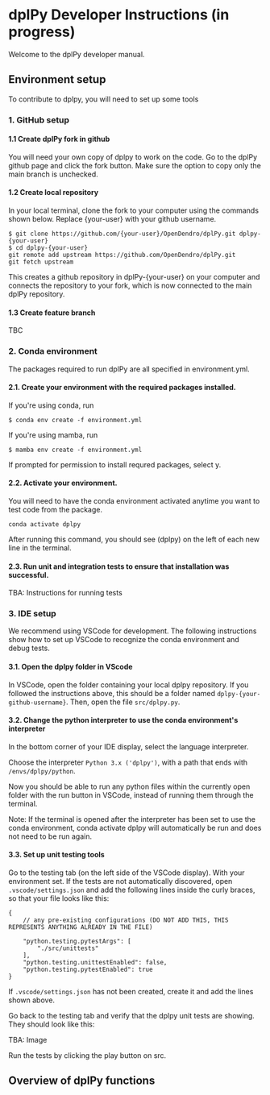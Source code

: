 # dplPy Developer Instructions (in progress)

Welcome to the dplPy developer manual.

## Environment setup
To contribute to dplpy, you will need to set up some tools

### 1. GitHub setup

#### 1.1 Create dplPy fork in github

You will need your own copy of dplpy to work on the code. Go to the dplPy github page and click the fork button. Make sure the option to copy only the main branch is unchecked.


#### 1.2 Create local repository
In your local terminal, clone the fork to your computer using the commands shown below. Replace {your-user} with your github username.
```
$ git clone https://github.com/{your-user}/OpenDendro/dplPy.git dplpy-{your-user}
$ cd dplpy-{your-user}
git remote add upstream https://github.com/OpenDendro/dplPy.git
git fetch upstream
```

This creates a github repository in dplPy-{your-user} on your computer and connects the repository to your fork, which is now connected to the main dplPy repository.

#### 1.3 Create feature branch

TBC


### 2. Conda environment

The packages required to run dplPy are all specified in environment.yml. 

#### 2.1\. Create your environment with the required packages installed.

If you're using conda, run

```
$ conda env create -f environment.yml 
```

If you're using mamba, run

```
$ mamba env create -f environment.yml
```

If prompted for permission to install requred packages, select y.

#### 2.2\. Activate your environment. 
You will need to have the conda environment activated anytime you want to test code from the package.

```
conda activate dplpy
```

After running this command, you should see (dplpy) on the left of each new line in the terminal.

#### 2.3\. Run unit and integration tests to ensure that installation was successful.
TBA: Instructions for running tests

### 3. IDE setup

We recommend using VSCode for development. The following instructions show how to set up VSCode to recognize the conda environment and debug tests.

#### 3.1\. Open the dplpy folder in VScode
In VSCode, open the folder containing your local dplpy repository. If you followed the instructions above, this should be a folder named `dplpy-{your-github-username}`. Then, open the file `src/dplpy.py`.

#### 3.2\. Change the python interpreter to use the conda environment's interpreter
In the bottom corner of your IDE display, select the language interpreter.

Choose the interpreter `Python 3.x ('dplpy')`, with a path that ends with `/envs/dplpy/python`.

Now you should be able to run any python files within the currently open folder with the run button in VSCode, instead of running them through the terminal. 

Note: If the terminal is opened after the interpreter has been set to use the conda environment, conda activate dplpy will automatically be run and does not need to be run again.

#### 3.3\. Set up unit testing tools

Go to the testing tab (on the left side of the VSCode display). With your environment set. If the tests are not automatically discovered, open `.vscode/settings.json` and add the following lines inside the curly braces, so that your file looks like this:

```
{
    // any pre-existing configurations (DO NOT ADD THIS, THIS REPRESENTS ANYTHING ALREADY IN THE FILE)

    "python.testing.pytestArgs": [
        "./src/unittests"
    ],
    "python.testing.unittestEnabled": false,
    "python.testing.pytestEnabled": true
}
```

If `.vscode/settings.json` has not been created, create it and add the lines shown above.

Go back to the testing tab and verify that the dplpy unit tests are showing. They should look like this:

TBA: Image


Run the tests by clicking the play button on src.


## Overview of dplPy functions

